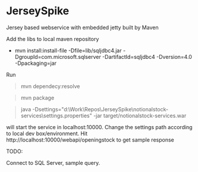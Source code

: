JerseySpike
===========

Jersey based webservice with embedded jetty built by Maven


Add the libs to local maven repository

* mvn install:install-file -Dfile=lib/sqljdbc4.jar -DgroupId=com.microsoft.sqlserver -DartifactId=sqljdbc4 -Dversion=4.0 -Dpackaging=jar

Run

> mvn dependecy:resolve

> mvn package

> java -Dsettings="d:\Work\Repos\JerseySpike\notionalstock-services\settings.properties" -jar target/notionalstock-services.war

will start the service in localhost:10000.
Change the settings path according to local dev box/environment.
Hit http://localhost:10000/webapi/openingstock to get sample response



TODO:

Connect to SQL Server, sample query.